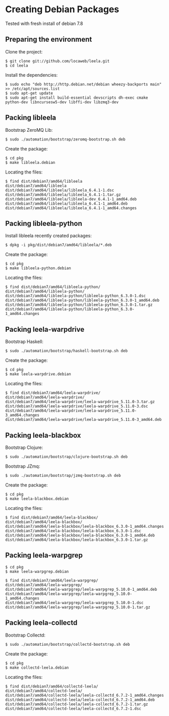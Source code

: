 # Creating Debian Packages

Tested with fresh install of debian 7.8 

## Preparing the environment

Clone the project:

```.shell
$ git clone git://github.com/locaweb/leela.git
$ cd leela
```

Install the dependencies:

```.shell
$ sudo echo "deb http://http.debian.net/debian wheezy-backports main" >> /etc/apt/sources.list
$ sudo apt-get update
$ sudo apt-get install build-essential devscripts dh-exec cmake python-dev libncursesw5-dev libffi-dev libzmq3-dev
```

## Packing libleela

Bootstrap ZeroMQ Lib:

```.shell
$ sudo ./automation/bootstrap/zeromq-bootstrap.sh deb
```

Create the package: 

```.shell
$ cd pkg
$ make libleela.debian
```

Locating the files:

```.shell
$ find dist/debian7/amd64/libleela
dist/debian7/amd64/libleela
dist/debian7/amd64/libleela/libleela_6.4.1-1.dsc
dist/debian7/amd64/libleela/libleela_6.4.1-1.tar.gz
dist/debian7/amd64/libleela/libleela-dev_6.4.1-1_amd64.deb
dist/debian7/amd64/libleela/libleela_6.4.1-1_amd64.deb
dist/debian7/amd64/libleela/libleela_6.4.1-1_amd64.changes
```

## Packing libleela-python

Install libleela recently created packages:

```.shell
$ dpkg -i pkg/dist/debian7/amd64/libleela/*.deb
```

Create the package:

```.shell
$ cd pkg
$ make libleela-python.debian
```

Locating the files:

```.shell
$ find dist/debian7/amd64/libleela-python/
dist/debian7/amd64/libleela-python/
dist/debian7/amd64/libleela-python/libleela-python_6.3.0-1.dsc
dist/debian7/amd64/libleela-python/libleela-python_6.3.0-1_amd64.deb
dist/debian7/amd64/libleela-python/libleela-python_6.3.0-1.tar.gz
dist/debian7/amd64/libleela-python/libleela-python_6.3.0-1_amd64.changes
```

## Packing leela-warpdrive

Bootstrap Haskell:

```.shell
$ sudo ./automation/bootstrap/haskell-bootstrap.sh deb
```

Create the package:

```.shell
$ cd pkg
$ make leela-warpdrive.debian
```

Locating the files:
```.
$ find dist/debian7/amd64/leela-warpdrive/
dist/debian7/amd64/leela-warpdrive/
dist/debian7/amd64/leela-warpdrive/leela-warpdrive_5.11.0-3.tar.gz
dist/debian7/amd64/leela-warpdrive/leela-warpdrive_5.11.0-3.dsc
dist/debian7/amd64/leela-warpdrive/leela-warpdrive_5.11.0-3_amd64.changes
dist/debian7/amd64/leela-warpdrive/leela-warpdrive_5.11.0-3_amd64.deb
```

## Packing leela-blackbox

Bootstrap Clojure:

```.shell
$ sudo ./automation/bootstrap/clojure-bootstrap.sh deb
```

Bootstrap JZmq:

```.shell
$ sudo ./automation/bootstrap/jzmq-bootstrap.sh deb
```

Create the package:

```.shell
$ cd pkg
$ make leela-blackbox.debian
```


Locating the files:
```.shell
$ find dist/debian7/amd64/leela-blackbox/
dist/debian7/amd64/leela-blackbox/
dist/debian7/amd64/leela-blackbox/leela-blackbox_6.3.0-1_amd64.changes
dist/debian7/amd64/leela-blackbox/leela-blackbox_6.3.0-1.dsc
dist/debian7/amd64/leela-blackbox/leela-blackbox_6.3.0-1_amd64.deb
dist/debian7/amd64/leela-blackbox/leela-blackbox_6.3.0-1.tar.gz
```

## Packing leela-warpgrep

```.shell
$ cd pkg 
$ make leela-warpgrep.debian
```

```.shell
$ find dist/debian7/amd64/leela-warpgrep/
dist/debian7/amd64/leela-warpgrep/
dist/debian7/amd64/leela-warpgrep/leela-warpgrep_5.10.0-1_amd64.deb
dist/debian7/amd64/leela-warpgrep/leela-warpgrep_5.10.0-1_amd64.changes
dist/debian7/amd64/leela-warpgrep/leela-warpgrep_5.10.0-1.dsc
dist/debian7/amd64/leela-warpgrep/leela-warpgrep_5.10.0-1.tar.gz
```


## Packing leela-collectd

Bootstrap Collectd:

```.shell
$ sudo ./automation/bootstrap/collectd-bootstrap.sh deb
```

Create the package:

```.shell
$ cd pkg
$ make collectd-leela.debian
```

Locating the files:
```.shell
$ find dist/debian7/amd64/collectd-leela/
dist/debian7/amd64/collectd-leela/
dist/debian7/amd64/collectd-leela/leela-collectd_6.7.2-1_amd64.changes
dist/debian7/amd64/collectd-leela/leela-collectd_6.7.2-1_amd64.deb
dist/debian7/amd64/collectd-leela/leela-collectd_6.7.2-1.tar.gz
dist/debian7/amd64/collectd-leela/leela-collectd_6.7.2-1.dsc
```

